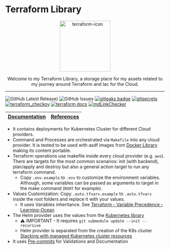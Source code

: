 # Terraform Library

<p align="center">
  <img alt="terraform-icon" src="https://icons-for-free.com/iconfiles/png/512/Terraform-1329545833434920628.png" height="160" />
  <p align="center">Welcome to my Terraform Library, a storage place for my assets related to my journey around Terraform and Iac for the Cloud.</p>
</p>

---

![GitHub Latest Release)](https://img.shields.io/github/v/release/carlosrodlop/terraform-lib?logo=github) ![GitHub Issues](https://img.shields.io/github/issues/carlosrodlop/terraform-lib?logo=github) [![gitleaks badge](https://img.shields.io/badge/protected%20by-gitleaks-blue)](https://github.com/zricethezav/gitleaks#pre-commit) [![gitsecrets](https://img.shields.io/badge/protected%20by-gitsecrets-blue)](https://github.com/awslabs/git-secrets) [![terraform_checkov](https://img.shields.io/badge/protected%20by-checkov-blue)](https://github.com/bridgecrewio/checkov) [![terraform docs](https://img.shields.io/badge/docs%20by-terraformdocs-blue)](https://github.com/terraform-docs/terraform-docs/) [![mdLinkChecker](https://github.com/carlosrodlop/terraform-lib/actions/workflows/mdLinkChecker.yml/badge.svg)](https://github.com/carlosrodlop/terraform-lib/actions/workflows/mdLinkChecker.yml)

| [Documentation](https://github.com/carlosrodlop/carlosrodlop-docs/tree/main/hashicorp) | [References](https://github.com/carlosrodlop/carlosrodlop-docs#terraform) |
| ------------- | ------------- |

- It contains deployments for Kubernetes Cluster for different Cloud providers.
- Command and Processes are orchestrated via `Makefile` into any cloud provider. It is tested to be used with asdf images from [Docker Library](https://github.com/carlosrodlop/docker-lib) making its content portable.
- Terraform operations use makefile inside every cloud provider (e.g. `aws`). There are targets for the most common scenarios: init (with backend), plan/apply and destroy but also a general action target to run any terraform command.
  - Copy `.env.example` to `.env` to customize the environment variables. Although, some variables can be passed as arguments to target in the make command (`ROOT` for example).
- Values Customization: Copy `.auto.tfvars.example` to `.auto.tfvars` inside the root folders and replace it with your values.
  - It uses Variables inheritance. See [Terraform - Variable Precedence - Learning-Ocean](https://learning-ocean.com/tutorials/terraform/terraform-variable-precedence)
- The Helm provider uses the values from the [Kubernetes library](https://github.com/carlosrodlop/K8s-lib)
  - ⚠️ IMPORTANT - It requires `git submodule update --init --recursive`
  - Helm provider is separated from the creation of the K8s cluster [Stacking with managed Kubernetes cluster resources](https://registry.terraform.io/providers/hashicorp/kubernetes/latest/docs#stacking-with-managed-kubernetes-cluster-resources)
- It uses [Pre-commits](.pre-commit-config.yaml) for Validations and Documentation

